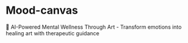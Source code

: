 # Mood-canvas
🎨 AI-Powered Mental Wellness Through Art - Transform emotions into healing art with therapeutic guidance
